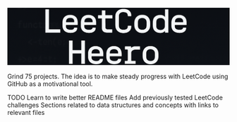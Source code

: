 [![logo](./img/lch_bannerv2.png)](#)

Grind 75 projects.
The idea is to make steady progress with LeetCode using GitHub as a motivational tool.

TODO
Learn to write better README files
Add previously tested LeetCode challenges
Sections related to data structures and concepts with links to relevant files
